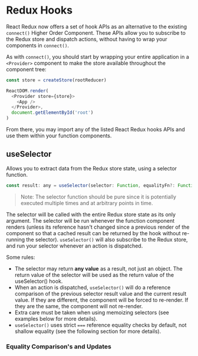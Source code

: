 # Redux Hooks 

React Redux now offers a set of hook APIs as an alternative to the existing `connect()` Higher Order Component. These APIs allow you to subscribe to the Redux store and dispatch actions, without having to wrap your components in `connect()`.

As with `connect()`, you should start by wrapping your entire application in a `<Provider>` component to make the store available throughout the component tree:

```js
const store = createStore(rootReducer)

ReactDOM.render(
  <Provider store={store}>
    <App />
  </Provider>,
  document.getElementById('root')
)
```

From there, you may import any of the listed React Redux hooks APIs and use them within your function components.

## useSelector 
Allows you to extract data from the Redux store state, using a selector function.
```js
const result: any = useSelector(selector: Function, equalityFn?: Function)
```
> Note: The selector function should be pure since it is potentially executed multiple times and at arbitrary points in time.

The selector will be called with the entire Redux store state as its only argument. The selector will be run whenever the function component renders (unless its reference hasn't changed since a previous render of the component so that a cached result can be returned by the hook without re-running the selector). `useSelector()` will also subscribe to the Redux store, and run your selector whenever an action is dispatched.

Some rules: 
* The selector may return **any value** as a result, not just an object. The return value of the selector will be used as the return value of the useSelector() hook.
* When an action is dispatched, `useSelector()` will do a reference comparison of the previous selector result value and the current result value. If they are different, the component will be forced to re-render. If they are the same, the component will not re-render.
* Extra care must be taken when using memoizing selectors (see examples below for more details).
* `useSelector()` uses strict `===` reference equality checks by default, not shallow equality (see the following section for more details).

### Equality Comparison's and Updates 
